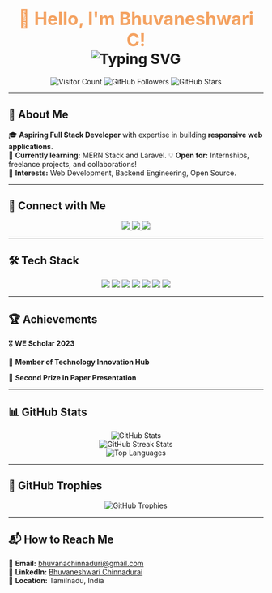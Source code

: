 <!-- Banner -->
<h1 align="center">
  <span style="font-size: 35px; font-weight: bold; color: #F4A261;">👋 Hello, I'm Bhuvaneshwari C!</span>
  <br>
  <img src="https://readme-typing-svg.herokuapp.com?font=Pacifico&size=28&duration=3000&color=FFD700&center=true&vCenter=true&width=600&lines=💻+Full+Stack+Developer;🚀+Passionate+about+Web+Tech!;🌱+Currently+learning+React+and+MongoDB;💡+Love+Solving+Real+World+Problems" alt="Typing SVG" />
</h1>

<p align="center">
  <img src="https://komarev.com/ghpvc/?username=Bhuvaneshwari0405&color=FF69B4&style=flat-square" alt="Visitor Count" />
  <img src="https://img.shields.io/github/followers/Bhuvaneshwari0405?style=flat-square&color=00C8FF" alt="GitHub Followers" />
  <img src="https://img.shields.io/github/stars/Bhuvaneshwari0405?style=flat-square&color=FFD700" alt="GitHub Stars" />
</p>

---

## 🌟 **About Me**  
🎓 **Aspiring Full Stack Developer** with expertise in building **responsive web applications**.  
🌱 **Currently learning:** MERN Stack and Laravel.
💡 **Open for:** Internships, freelance projects, and collaborations!  
🚀 **Interests:** Web Development, Backend Engineering, Open Source.  

---

## 🔗 **Connect with Me**  

<p align="center">
  <a href="mailto:bhuvanachinnaduri@gmail.com">
    <img src="https://img.shields.io/badge/Email-D14836?style=for-the-badge&logo=gmail&logoColor=white"/>
  </a>
  <a href="https://www.linkedin.com/in/bhuvaneshwari-chinnadurai-50665a258/">
    <img src="https://img.shields.io/badge/LinkedIn-0A66C2?style=for-the-badge&logo=linkedin&logoColor=white"/>
  </a>
  <a href="https://github.com/Bhuvaneshwari0405">
    <img src="https://img.shields.io/badge/GitHub-181717?style=for-the-badge&logo=github&logoColor=white"/>
  </a>
</p>

---

## 🛠️ **Tech Stack**
<p align="center">
  <img src="https://img.shields.io/badge/Python-FFD43B?style=for-the-badge&logo=python&logoColor=blue"/>
  <img src="https://img.shields.io/badge/JavaScript-F7E018?style=for-the-badge&logo=javascript&logoColor=black"/>
  <img src="https://img.shields.io/badge/MySQL-4479A1?style=for-the-badge&logo=mysql&logoColor=white"/>
  <img src="https://img.shields.io/badge/HTML-E34F26?style=for-the-badge&logo=html5&logoColor=white"/>
  <img src="https://img.shields.io/badge/CSS-1572B6?style=for-the-badge&logo=css3&logoColor=white"/>
  <img src="https://img.shields.io/badge/PHP-777BB4?style=for-the-badge&logo=php&logoColor=white"/>
  <img src="https://img.shields.io/badge/Laravel-FF2D20?style=for-the-badge&logo=laravel&logoColor=white"/>
</p>

---

## 🏆 **Achievements**
🎖️ **WE Scholar 2023**

🔬 **Member of Technology Innovation Hub**

🏅 **Second Prize in Paper Presentation**  


---

## 📊 **GitHub Stats**
<p align="center">
  <img src="https://github-readme-stats.vercel.app/api?username=Bhuvaneshwari0405&show_icons=true&theme=gruvbox&count_private=true" alt="GitHub Stats" />
  <br>
  <img src="https://streak-stats.demolab.com?user=Bhuvaneshwari0405&theme=gruvbox" alt="GitHub Streak Stats" />
  <br>
  <img src="https://github-readme-stats.vercel.app/api/top-langs/?username=Bhuvaneshwari0405&theme=gruvbox&layout=compact" alt="Top Languages" />
</p>


---

## 🏅 **GitHub Trophies**
<p align="center">
  <img src="https://github-profile-trophy.vercel.app/?username=Bhuvaneshwari0405&theme=tokyonight&no-bg=true&column=7&margin-w=15&margin-h=15" alt="GitHub Trophies" />
</p>

---

## 📬 **How to Reach Me**  
📧 **Email:** [bhuvanachinnaduri@gmail.com](mailto:bhuvanachinnaduri@gmail.com)  
🔗 **LinkedIn:** [Bhuvaneshwari Chinnadurai](https://www.linkedin.com/in/bhuvaneshwari-chinnadurai-50665a258/)  
📍 **Location:** Tamilnadu, India  

